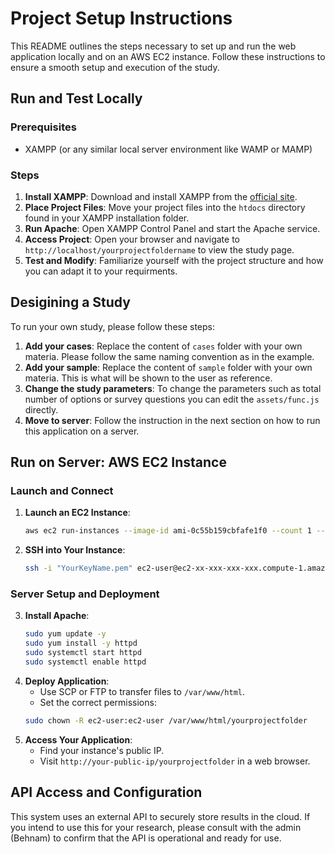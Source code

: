 # Project Setup Instructions

This README outlines the steps necessary to set up and run the web application locally and on an AWS EC2 instance. Follow these instructions to ensure a smooth setup and execution of the study.

## Run and Test Locally

### Prerequisites
- XAMPP (or any similar local server environment like WAMP or MAMP)

### Steps
1. **Install XAMPP**: Download and install XAMPP from the [official site](https://www.apachefriends.org/index.html).
2. **Place Project Files**: Move your project files into the `htdocs` directory found in your XAMPP installation folder.
3. **Run Apache**: Open XAMPP Control Panel and start the Apache service.
4. **Access Project**: Open your browser and navigate to `http://localhost/yourprojectfoldername` to view the study page.
5. **Test and Modify**: Familiarize yourself with the project structure and how you can adapt it to your requirments. 

## Desigining a Study 

To run your own study, please follow these steps:

1. **Add your cases**: Replace the content of `cases` folder with your own materia. Please follow the same naming convention as in the example.
2. **Add your sample**: Replace the content of `sample` folder with your own materia. This is what will be shown to the user as reference.
3. **Change the study parameters**: To change the parameters such as total number of options or survey questions you can edit the `assets/func.js` directly. 
4. **Move to server**: Follow the instruction in the next section on how to run this application on a server.


## Run on Server: AWS EC2 Instance

### Launch and Connect
1. **Launch an EC2 Instance**:
    ```bash
    aws ec2 run-instances --image-id ami-0c55b159cbfafe1f0 --count 1 --instance-type t2.micro --key-name YourKeyName --security-group-ids sg-xxxxxxxx
    ```
2. **SSH into Your Instance**:
    ```bash
    ssh -i "YourKeyName.pem" ec2-user@ec2-xx-xxx-xxx-xxx.compute-1.amazonaws.com
    ```

### Server Setup and Deployment
3. **Install Apache**:
    ```bash
    sudo yum update -y
    sudo yum install -y httpd
    sudo systemctl start httpd
    sudo systemctl enable httpd
    ```
4. **Deploy Application**:
    - Use SCP or FTP to transfer files to `/var/www/html`.
    - Set the correct permissions:
    ```bash
    sudo chown -R ec2-user:ec2-user /var/www/html/yourprojectfolder
    ```
5. **Access Your Application**:
    - Find your instance's public IP.
    - Visit `http://your-public-ip/yourprojectfolder` in a web browser.

## API Access and Configuration

This system uses an external API to securely store results in the cloud. If you intend to use this for your research, please consult with the admin (Behnam) to confirm that the API is operational and ready for use.
